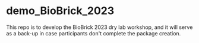 # demo_BioBrick_2023
This repo is to develop the BioBrick 2023 dry lab workshop, and it will serve as a back-up in case participants don't complete the package creation.
